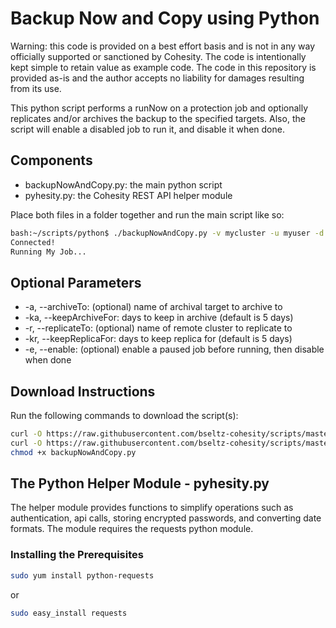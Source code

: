 # Backup Now and Copy using Python

Warning: this code is provided on a best effort basis and is not in any way officially supported or sanctioned by Cohesity. The code is intentionally kept simple to retain value as example code. The code in this repository is provided as-is and the author accepts no liability for damages resulting from its use.

This python script performs a runNow on a protection job and optionally replicates and/or archives the backup to the specified targets. Also, the script will enable a disabled job to run it, and disable it when done.

## Components

* backupNowAndCopy.py: the main python script
* pyhesity.py: the Cohesity REST API helper module

Place both files in a folder together and run the main script like so:
```bash
bash:~/scripts/python$ ./backupNowAndCopy.py -v mycluster -u myuser -d mydomain.net -j 'My Job'
Connected!
Running My Job...
```

## Optional Parameters

*  -a,  --archiveTo: (optional) name of archival target to archive to
*  -ka, --keepArchiveFor: days to keep in archive (default is 5 days)
*  -r,  --replicateTo: (optional) name of remote cluster to replicate to
*  -kr, --keepReplicaFor: days to keep replica for (default is 5 days)
*  -e,  --enable: (optional) enable a paused job before running, then disable when done


## Download Instructions
Run the following commands to download the script(s):
```bash
curl -O https://raw.githubusercontent.com/bseltz-cohesity/scripts/master/python/backupNowAndCopyV2/backupNowAndCopy.py
curl -O https://raw.githubusercontent.com/bseltz-cohesity/scripts/master/python/backupNowAndCopyV2/pyhesity.py
chmod +x backupNowAndCopy.py
```

## The Python Helper Module - pyhesity.py
The helper module provides functions to simplify operations such as authentication, api calls, storing encrypted passwords, and converting date formats. The module requires the requests python module.

### Installing the Prerequisites
```bash
sudo yum install python-requests
```
or

```bash
sudo easy_install requests
```
